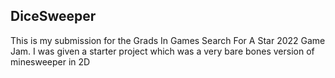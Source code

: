 ## DiceSweeper

This is my submission for the Grads In Games Search For A Star 2022 Game Jam. I was given a starter project which was a  very bare bones version of minesweeper in 2D 